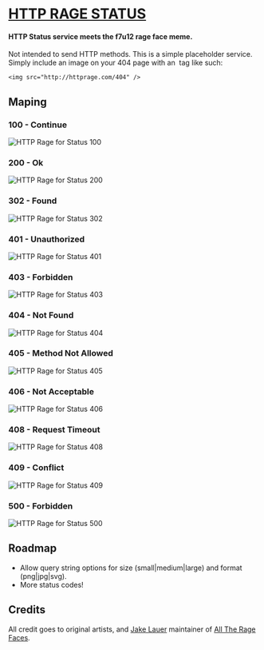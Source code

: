 # [HTTP RAGE STATUS](http://httprage.com/)

#### HTTP Status service meets the f7u12 rage face meme. 

Not intended to send HTTP methods. This is a simple placeholder service. Simply include an image on your 404 page with an <img> tag like such:

	<img src="http://httprage.com/404" />

## Maping

### 100 - Continue
![HTTP Rage for Status 100](http://httprage.com/100 "HTTP Rage for Status 100")

### 200 - Ok
![HTTP Rage for Status 200](http://httprage.com/200 "HTTP Rage for Status 200")

### 302 - Found
![HTTP Rage for Status 302](http://httprage.com/302 "HTTP Rage for Status 302")

### 401 - Unauthorized
![HTTP Rage for Status 401](http://httprage.com/401 "HTTP Rage for Status 401")

### 403 - Forbidden
![HTTP Rage for Status 403](http://httprage.com/403 "HTTP Rage for Status 403")

### 404 - Not Found
![HTTP Rage for Status 404](http://httprage.com/404 "HTTP Rage for Status 404")

### 405 - Method Not Allowed
![HTTP Rage for Status 405](http://httprage.com/405 "HTTP Rage for Status 405")

### 406 - Not Acceptable
![HTTP Rage for Status 406](http://httprage.com/406 "HTTP Rage for Status 406")

### 408 - Request Timeout
![HTTP Rage for Status 408](http://httprage.com/408 "HTTP Rage for Status 408")

### 409 - Conflict
![HTTP Rage for Status 409](http://httprage.com/409 "HTTP Rage for Status 409")

### 500 - Forbidden
![HTTP Rage for Status 500](http://httprage.com/500 "HTTP Rage for Status 500")


## Roadmap

* Allow query string options for size (small|medium|large) and format (png|jpg|svg).
* More status codes!

## Credits

All credit goes to original artists, and [Jake Lauer](http://jakelauer.com/) maintainer of [All The Rage Faces](http://alltheragefaces.com/).

